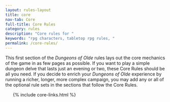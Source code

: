 ```yaml
---
layout: rules-layout
title: core
nav-tab: Core
full-title: Core Rules
category: rules
description: "Core rules for "
keywords: "rpg characters, tabletop rpg rules, "
permalink: /core-rules/
---
```


This first section of the _Dungeons of Olde_ rules lays out the core mechanics of the game in as few pages as possible. If you want to play a simple dungeon delve that lasts just an evening or two, these Core Rules should be all you need. If you decide to enrich your _Dungeons of Olde_ experience by running a richer, longer, more complex campaign, you may add any or all of the optional rule sets in the sections that follow the Core Rules.

<ol class="ftrm-half">
  {% include core-links.html %}
</ol>